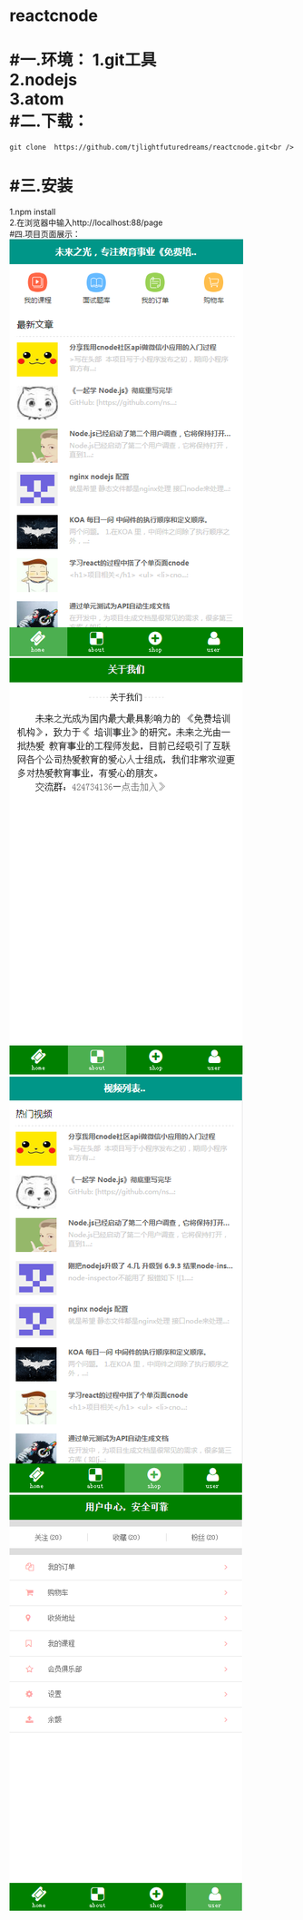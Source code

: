 # reactcnode
#一.环境：
	1.git工具<br />
	2.nodejs<br />
	3.atom<br />
#二.下载：
=======================
    git clone  https://github.com/tjlightfuturedreams/reactcnode.git<br />
#三.安装
==================
   1.npm install<br />
   2.在浏览器中输入http://localhost:88/page<br />
#四.项目页面展示：
	![home](https://github.com/tjlightfuturedreams/reactcnode/blob/master/imglist/home.gif)
	![about](https://github.com/tjlightfuturedreams/reactcnode/blob/master/imglist/about.gif)
	![shop](https://github.com/tjlightfuturedreams/reactcnode/blob/master/imglist/shop.gif)
	![user](https://github.com/tjlightfuturedreams/reactcnode/blob/master/imglist/user.gif)